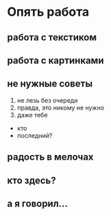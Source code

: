 # Опять работа

## работа с текстиком

## работа с картинками

## не нужные советы

1. не лезь без очереди
2. правда, это никому не нужно
3. даже тебе

* кто
* последний?

## радость в мелочах

## кто здесь?

## а я говорил...